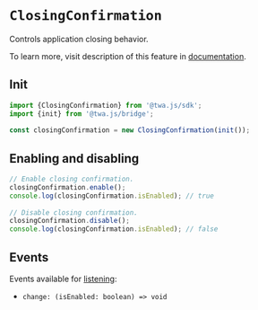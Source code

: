 # `ClosingConfirmation`

Controls application closing behavior. 

To learn more, visit description of this feature
in [documentation](../../../features/closing-behavior.md).

## Init

```typescript  
import {ClosingConfirmation} from '@twa.js/sdk';  
import {init} from '@twa.js/bridge';  
  
const closingConfirmation = new ClosingConfirmation(init());  
```

## Enabling and disabling

```typescript  
// Enable closing confirmation.
closingConfirmation.enable();  
console.log(closingConfirmation.isEnabled); // true  
  
// Disable closing confirmation.
closingConfirmation.disable();  
console.log(closingConfirmation.isEnabled); // false  
```  

## Events

Events available for [listening](../about#events):

- `change: (isEnabled: boolean) => void`
